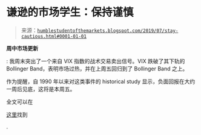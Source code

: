 <!--yml

category: 未分类

date: 2024-05-18 02:28:04

-->

# 谦逊的市场学生：保持谨慎

> 来源：[`humblestudentofthemarkets.blogspot.com/2019/07/stay-cautious.html#0001-01-01`](https://humblestudentofthemarkets.blogspot.com/2019/07/stay-cautious.html#0001-01-01)

**周中市场更新**

: 我周末突出了一个来自 VIX 指数的战术交易卖出信号。VIX 跌破了其下轨的 Bollinger Band，表明市场过热，并在上周五回归到了 Bollinger Band 之上。

作为提醒，自 1990 年以来对这类事件的 historical study 显示，负面回报在大约一周后见底，这将是本周五。

全文可以在

[这里](https://humblestudentofthemarkets.com/2019/07/10/stay-cautious/)找到

.
